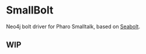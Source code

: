 # SmallBolt
Neo4j bolt driver for Pharo Smalltalk, based on [Seabolt](https://github.com/neo4j-drivers/seabolt).

## WIP

